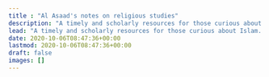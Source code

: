 ```yaml
---
title : "Al Asaad's notes on religious studies"
description: "A timely and scholarly resources for those curious about Islam. myMuslim aims to address all misconceptions about Islam and its relation to Christianity and Judaism."
lead: "A timely and scholarly resources for those curious about Islam. myMuslim aims to address all misconceptions about Islam and its relation to Christianity and Judaism."
date: 2020-10-06T08:47:36+00:00
lastmod: 2020-10-06T08:47:36+00:00
draft: false
images: []
---
```

